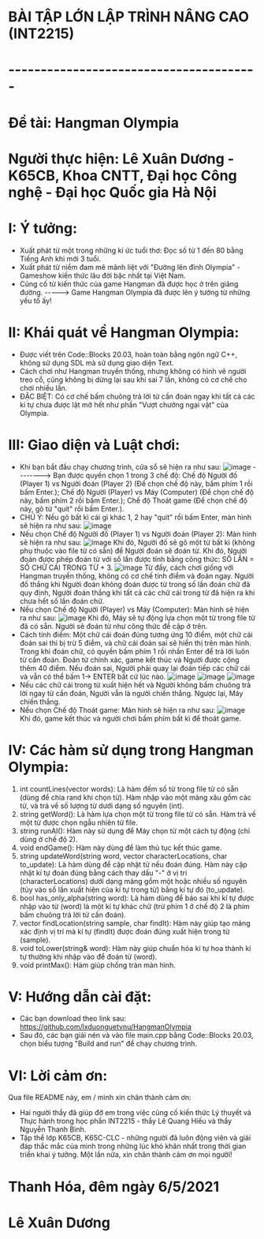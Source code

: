 # BÀI TẬP LỚN LẬP TRÌNH NÂNG CAO (INT2215)
# ---------------------------------------
# Đề tài: Hangman Olympia
# Người thực hiện: Lê Xuân Dương - K65CB, Khoa CNTT, Đại học Công nghệ - Đại học Quốc gia Hà Nội


# I: Ý tưởng:
- Xuất phát từ một trong những kí ức tuổi thơ: Đọc số từ 1 đến 80 bằng Tiếng Anh khi mới 3 tuổi.
- Xuất phát từ niềm đam mê mãnh liệt với "Đường lên đỉnh Olympia" - Gameshow kiến thức lâu đời bậc nhất tại Việt Nam.
- Củng cố từ kiến thức của game Hangman đã được học ở trên giảng đường.
-----> Game Hangman Olympia đã được lên ý tưởng từ những yếu tố ấy!

# II: Khái quát về Hangman Olympia:
- Được viết trên Code::Blocks 20.03, hoàn toàn bằng ngôn ngữ C++, không sử dụng SDL mà sử dụng giao diện Text.
- Cách chơi như Hangman truyền thống, nhưng không có hình vẽ người treo cổ, cũng không bị dừng lại sau khi sai 7 lần, không có cơ chế cho chơi nhiều lần.
- ĐẶC BIỆT: Có cơ chế bấm chuông trả lời từ cần đoán ngay khi tất cả các kí tự chưa được lật mở hết như phần "Vượt chướng ngại vật" của Olympia.

# III: Giao diện và Luật chơi:
- Khi bạn bắt đầu chạy chương trình, cửa sổ sẽ hiện ra như sau:
![image](https://user-images.githubusercontent.com/81974069/117321759-9f4ffe00-aeb7-11eb-8c1e-ca7858905ed9.png)
--------> Bạn được quyền chọn 1 trong 3 chế độ: Chế độ Người đố (Player 1) vs Người đoán (Player 2) (Để chọn chế độ này, bấm phím 1 rồi bấm Enter.); Chế độ Người (Player) vs Máy (Computer) (Để chọn chế độ này, bấm phím 2 rồi bấm Enter.); Chế độ Thoát game (Để chọn chế độ này, gõ từ "quit" rồi bấm Enter.).
- CHÚ Ý: Nếu gõ bất kì cái gì khác 1, 2 hay "quit" rồi bấm Enter, màn hình sẽ hiện ra như sau:
  ![image](https://user-images.githubusercontent.com/81974069/117322397-2dc47f80-aeb8-11eb-86b6-971bc8dfdeae.png)
- Nếu chọn Chế độ Người đố (Player 1) vs Người đoán (Player 2): Màn hình sẽ hiện ra như sau:
![image](https://user-images.githubusercontent.com/81974069/117323183-de328380-aeb8-11eb-81e0-395126c2bdd0.png)
        Khi đó, Người đố sẽ gõ một từ bất kì (không phụ thuộc vào file từ có sẵn) để Người đoán sẽ đoán từ. Khi đó, Người đoán được phép đoán từ với số lần được tính bằng công thức: SỐ LẦN = SỐ CHỮ CÁI TRONG TỪ + 3.
![image](https://user-images.githubusercontent.com/81974069/117324102-b09a0a00-aeb9-11eb-990a-7d1b25fd5fcb.png)
        Từ đấy, cách chơi giống với Hangman truyền thống, không có cơ chế tính điểm và đoán ngay. Người đố thắng khi Người đoán không đoán được từ trong số lần đoán chữ đã quy định, Người đoán thắng khi tất cả các chữ cái trong từ đã hiện ra khi chưa hết số lần đoán chữ.
- Nếu chọn Chế độ Người (Player) vs Máy (Computer): Màn hình sẽ hiện ra như sau:
![image](https://user-images.githubusercontent.com/81974069/117324903-711fed80-aeba-11eb-9289-867650587cf8.png)
        Khi đó, Máy sẽ tự động lựa chọn một từ trong file từ đã có sẵn. Người sẽ đoán từ như công thức đề cập ở trên.
 - Cách tính điểm: Một chữ cái đoán đúng tương ứng 10 điểm, một chữ cái đoán sai thì bị trừ 5 điểm, và chữ cái đoán sai sẽ hiển thị trên màn hình. Trong khi đoán chữ, có quyền bấm phím 1 rồi nhấn Enter để trả lời luôn từ cần đoán. Đoán từ chính xác, game kết thúc và Người được cộng thêm 40 điểm. Nếu đoán sai, Người phải quay lại đoán tiếp các chữ cái và vẫn có thể bấm 1-> ENTER bất cứ lúc nào.
![image](https://user-images.githubusercontent.com/81974069/117327190-8b5acb00-aebc-11eb-9178-e3d25049f720.png)
![image](https://user-images.githubusercontent.com/81974069/117327214-91e94280-aebc-11eb-9e3c-a79f9b90258b.png)
![image](https://user-images.githubusercontent.com/81974069/117327402-c1984a80-aebc-11eb-86ff-1ede02e5006c.png)
 - Nếu các chữ cái trong từ xuất hiện hết và Người không bấm chuông trả lời ngay từ cần đoán, Người vẫn là người chiến thắng. Ngược lại, Máy chiến thắng.
- Nếu chọn Chế độ Thoát game: Màn hình sẽ hiện ra như sau:
![image](https://user-images.githubusercontent.com/81974069/117326923-5189c480-aebc-11eb-8e2b-622d6238bab5.png)
        Khi đó, game kết thúc và người chơi bấm phím bất kì để thoát game.

# IV: Các hàm sử dụng trong Hangman Olympia:
1. int countLines(vector <string> words): Là hàm đếm số từ trong file từ có sẵn (dùng để chia rand khi chọn từ). Hàm nhập vào một mảng xâu gồm các từ, và trả về số lượng từ dưới dạng số nguyên (int).
2. string getWord(): Là hàm lựa chọn một từ trong file từ có sẵn. Hàm trả về một từ được chọn ngẫu nhiên từ file.
3. string runAI(): Hàm này sử dụng để Máy chọn từ một cách tự động (chỉ dùng ở chế độ 2).
4. void endGame(): Hàm này dùng để làm thủ tục kết thúc game.
5. string updateWord(string word, vector <int> characterLocations, char to_update): Là hàm dùng để cập nhật từ nếu đoán đúng. Hàm này cập nhật kí tự đoán đúng bằng cách thay dấu "-" ở vị trí (characterLocations) dưới dạng mảng gồm một hoặc nhiều số nguyên (tùy vào số lần xuất hiện của kí tự trong từ) bằng kí tự đó (to_update).
6. bool has_only_alpha(string word): Là hàm dùng để báo sai khi kí tự được nhập vào từ (word) là một kí tự khác chữ (trừ phím 1 ở chế độ 2 là phím bấm chuông trả lời từ cần đoán).
7. vector <int> findLocation(string sample, char findIt): Hàm này giúp tạo mảng xác định vị trí mà kí tự (findIt) được đoán đúng xuất hiện trong từ (sample).
8. void toLower(string& word): Hàm này giúp chuẩn hóa kí tự hoa thành kí tự thường khi nhập vào để đoán từ (word).
9. void printMax(): Hàm giúp chống tràn màn hình.

# V: Hướng dẫn cài đặt: 
- Các bạn download theo link sau: https://github.com/lxduonguetvnu/HangmanOlympia
- Sau đó, các bạn giải nén và vào file main.cpp bằng Code::Blocks 20.03, chọn biểu tượng "Build and run" để chạy chương trình.

# VI: Lời cảm ơn:
Qua file README này, em / mình xin chân thành cảm ơn:
- Hai người thầy đã giúp đỡ em trong việc củng cố kiến thức Lý thuyết và Thực hành trong học phần INT2215 - thầy Lê Quang Hiếu và thầy Nguyễn Thanh Bình.
- Tập thể lớp K65CB, K65C-CLC - những người đã luôn động viên và giải đáp thắc mắc của mình trong những lúc khó khăn nhất trong thời gian triển khai ý tưởng. 
Một lần nữa, xin chân thành cảm ơn mọi người! 
# Thanh Hóa, đêm ngày 6/5/2021
# Lê Xuân Dương
